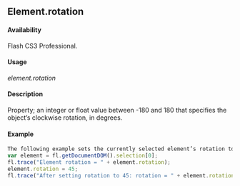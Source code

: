 ## Element.rotation

#### Availability

Flash CS3 Professional.

#### Usage

*element.rotation*

#### Description

Property; an integer or float value between -180 and 180 that specifies the object’s clockwise rotation, in degrees.

#### Example

```javascript
The following example sets the currently selected element’s rotation to 45 degrees:
var element = fl.getDocumentDOM().selection[0]; 
fl.trace("Element rotation = " + element.rotation); 
element.rotation = 45;
fl.trace("After setting rotation to 45: rotation = " + element.rotation);

```